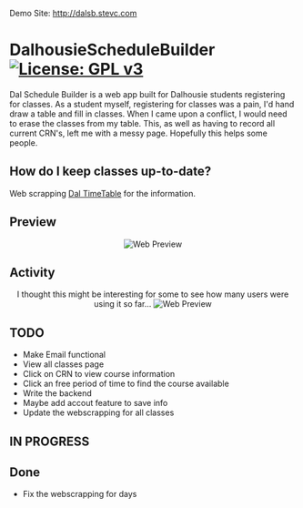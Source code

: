Demo Site: http://dalsb.stevc.com

# DalhousieScheduleBuilder [![License: GPL v3](https://img.shields.io/badge/License-GPL%20v3-blue.svg)](https://www.gnu.org/licenses/gpl-3.0)
Dal Schedule Builder is a web app built for Dalhousie students registering for classes. As a student myself, registering for classes was a pain, I'd hand draw a table and fill in classes. When I came upon a conflict, I would need to erase the classes from my table. This, as well as  having to record all current CRN's, left me with a messy page. Hopefully this helps some people.

## How do I keep classes up-to-date?
Web scrapping [Dal TimeTable](https://dalonline.dal.ca/PROD/fysktime.P_DisplaySchedule) for the information. 

## Preview
<p align="center">
  <img src="http://i.imgur.com/rBXzpbV.png" alt="Web Preview"/>
</p>

## Activity
<p align="center">
  I thought this might be interesting for some to see how many users were using it so far...
  <img src="https://i.imgur.com/7xmlE04.png" alt="Web Preview"/>
</p>


## TODO
* Make Email functional
* View all classes page
* Click on CRN to view course information
* Click an free period of time to find the course available
* Write the backend
* Maybe add accout feature to save info
* Update the webscrapping for all classes

## IN PROGRESS



## Done

- Fix the webscrapping for days

